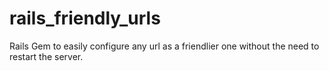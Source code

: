 rails_friendly_urls
===================

Rails Gem to easily configure any url as a friendlier one without the need to restart the server.
